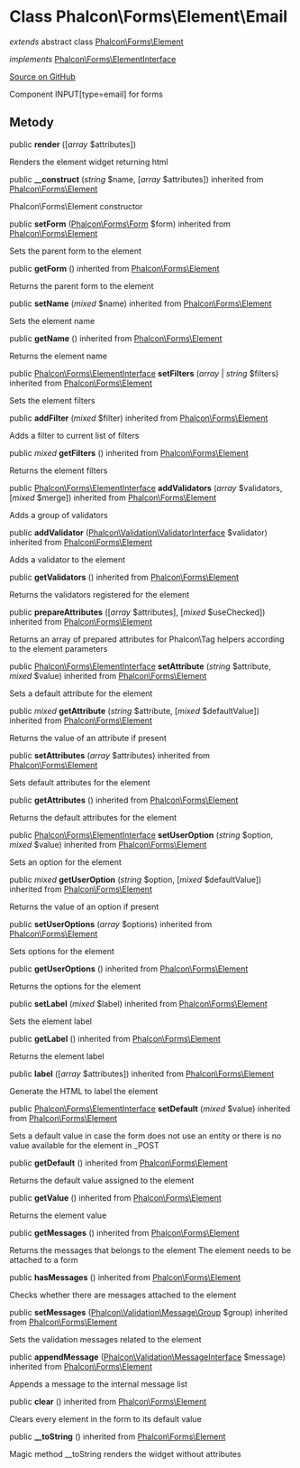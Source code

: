 # Class **Phalcon\\Forms\\Element\\Email**

*extends* abstract class [Phalcon\Forms\Element](/en/3.1.2/api/Phalcon_Forms_Element)

*implements* [Phalcon\Forms\ElementInterface](/en/3.1.2/api/Phalcon_Forms_ElementInterface)

<a href="https://github.com/phalcon/cphalcon/blob/master/phalcon/forms/element/email.zep" class="btn btn-default btn-sm">Source on GitHub</a>

Component INPUT[type=email] for forms

## Metody

public **render** ([*array* $attributes])

Renders the element widget returning html

public **__construct** (*string* $name, [*array* $attributes]) inherited from [Phalcon\Forms\Element](/en/3.1.2/api/Phalcon_Forms_Element)

Phalcon\\Forms\\Element constructor

public **setForm** ([Phalcon\Forms\Form](/en/3.1.2/api/Phalcon_Forms_Form) $form) inherited from [Phalcon\Forms\Element](/en/3.1.2/api/Phalcon_Forms_Element)

Sets the parent form to the element

public **getForm** () inherited from [Phalcon\Forms\Element](/en/3.1.2/api/Phalcon_Forms_Element)

Returns the parent form to the element

public **setName** (*mixed* $name) inherited from [Phalcon\Forms\Element](/en/3.1.2/api/Phalcon_Forms_Element)

Sets the element name

public **getName** () inherited from [Phalcon\Forms\Element](/en/3.1.2/api/Phalcon_Forms_Element)

Returns the element name

public [Phalcon\Forms\ElementInterface](/en/3.1.2/api/Phalcon_Forms_ElementInterface) **setFilters** (*array* | *string* $filters) inherited from [Phalcon\Forms\Element](/en/3.1.2/api/Phalcon_Forms_Element)

Sets the element filters

public **addFilter** (*mixed* $filter) inherited from [Phalcon\Forms\Element](/en/3.1.2/api/Phalcon_Forms_Element)

Adds a filter to current list of filters

public *mixed* **getFilters** () inherited from [Phalcon\Forms\Element](/en/3.1.2/api/Phalcon_Forms_Element)

Returns the element filters

public [Phalcon\Forms\ElementInterface](/en/3.1.2/api/Phalcon_Forms_ElementInterface) **addValidators** (*array* $validators, [*mixed* $merge]) inherited from [Phalcon\Forms\Element](/en/3.1.2/api/Phalcon_Forms_Element)

Adds a group of validators

public **addValidator** ([Phalcon\Validation\ValidatorInterface](/en/3.1.2/api/Phalcon_Validation_ValidatorInterface) $validator) inherited from [Phalcon\Forms\Element](/en/3.1.2/api/Phalcon_Forms_Element)

Adds a validator to the element

public **getValidators** () inherited from [Phalcon\Forms\Element](/en/3.1.2/api/Phalcon_Forms_Element)

Returns the validators registered for the element

public **prepareAttributes** ([*array* $attributes], [*mixed* $useChecked]) inherited from [Phalcon\Forms\Element](/en/3.1.2/api/Phalcon_Forms_Element)

Returns an array of prepared attributes for Phalcon\\Tag helpers according to the element parameters

public [Phalcon\Forms\ElementInterface](/en/3.1.2/api/Phalcon_Forms_ElementInterface) **setAttribute** (*string* $attribute, *mixed* $value) inherited from [Phalcon\Forms\Element](/en/3.1.2/api/Phalcon_Forms_Element)

Sets a default attribute for the element

public *mixed* **getAttribute** (*string* $attribute, [*mixed* $defaultValue]) inherited from [Phalcon\Forms\Element](/en/3.1.2/api/Phalcon_Forms_Element)

Returns the value of an attribute if present

public **setAttributes** (*array* $attributes) inherited from [Phalcon\Forms\Element](/en/3.1.2/api/Phalcon_Forms_Element)

Sets default attributes for the element

public **getAttributes** () inherited from [Phalcon\Forms\Element](/en/3.1.2/api/Phalcon_Forms_Element)

Returns the default attributes for the element

public [Phalcon\Forms\ElementInterface](/en/3.1.2/api/Phalcon_Forms_ElementInterface) **setUserOption** (*string* $option, *mixed* $value) inherited from [Phalcon\Forms\Element](/en/3.1.2/api/Phalcon_Forms_Element)

Sets an option for the element

public *mixed* **getUserOption** (*string* $option, [*mixed* $defaultValue]) inherited from [Phalcon\Forms\Element](/en/3.1.2/api/Phalcon_Forms_Element)

Returns the value of an option if present

public **setUserOptions** (*array* $options) inherited from [Phalcon\Forms\Element](/en/3.1.2/api/Phalcon_Forms_Element)

Sets options for the element

public **getUserOptions** () inherited from [Phalcon\Forms\Element](/en/3.1.2/api/Phalcon_Forms_Element)

Returns the options for the element

public **setLabel** (*mixed* $label) inherited from [Phalcon\Forms\Element](/en/3.1.2/api/Phalcon_Forms_Element)

Sets the element label

public **getLabel** () inherited from [Phalcon\Forms\Element](/en/3.1.2/api/Phalcon_Forms_Element)

Returns the element label

public **label** ([*array* $attributes]) inherited from [Phalcon\Forms\Element](/en/3.1.2/api/Phalcon_Forms_Element)

Generate the HTML to label the element

public [Phalcon\Forms\ElementInterface](/en/3.1.2/api/Phalcon_Forms_ElementInterface) **setDefault** (*mixed* $value) inherited from [Phalcon\Forms\Element](/en/3.1.2/api/Phalcon_Forms_Element)

Sets a default value in case the form does not use an entity or there is no value available for the element in _POST

public **getDefault** () inherited from [Phalcon\Forms\Element](/en/3.1.2/api/Phalcon_Forms_Element)

Returns the default value assigned to the element

public **getValue** () inherited from [Phalcon\Forms\Element](/en/3.1.2/api/Phalcon_Forms_Element)

Returns the element value

public **getMessages** () inherited from [Phalcon\Forms\Element](/en/3.1.2/api/Phalcon_Forms_Element)

Returns the messages that belongs to the element The element needs to be attached to a form

public **hasMessages** () inherited from [Phalcon\Forms\Element](/en/3.1.2/api/Phalcon_Forms_Element)

Checks whether there are messages attached to the element

public **setMessages** ([Phalcon\Validation\Message\Group](/en/3.1.2/api/Phalcon_Validation_Message_Group) $group) inherited from [Phalcon\Forms\Element](/en/3.1.2/api/Phalcon_Forms_Element)

Sets the validation messages related to the element

public **appendMessage** ([Phalcon\Validation\MessageInterface](/en/3.1.2/api/Phalcon_Validation_MessageInterface) $message) inherited from [Phalcon\Forms\Element](/en/3.1.2/api/Phalcon_Forms_Element)

Appends a message to the internal message list

public **clear** () inherited from [Phalcon\Forms\Element](/en/3.1.2/api/Phalcon_Forms_Element)

Clears every element in the form to its default value

public **__toString** () inherited from [Phalcon\Forms\Element](/en/3.1.2/api/Phalcon_Forms_Element)

Magic method __toString renders the widget without attributes